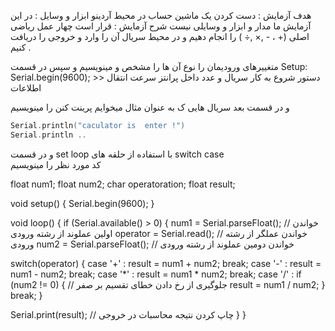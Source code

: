 هدف آزمایش : دست کردن یک ماشین حساب در محیط آردینو 
ابزار و وسایل :  در این آزمایش ما مدار و ابزار و وسایلی نیست
شرح آزمایش : 
قرار است چهار عمل ریاضی اصلی (+ ،  - ,× ,÷ )  را انجام دهیم و در محیط سریال آن را وارد و خروجی را دریافت کنیم .

متغییرهای ورودیمان را نوع آن ها را مشخص و مینویسیم و سپس در قسمت 
Setup: 
Serial.begin(9600); >>  دستور  شروع به کار سریال  و عدد داخل پرانتز سرعت انتقال اطلاعات 

و در قسمت بعد سریال هایی ک به عنوان مثال میخوایم پرینت کنن را مینویسیم 

```cpp
Serial.println("caculator is  enter !")
Serial.println ..
```
 و در قسمت  set loop
 با استفاده از  حلقه های switch case  
کد مورد نظر را مینویسیم


float num1;
float num2;
char operatoration;
float result;

void setup() {
  Serial.begin(9600);
}

void loop() {
  if (Serial.available() > 0) {
    num1 = Serial.parseFloat(); // خواندن اولین عملوند از رشته ورودی
    operator = Serial.read();   // خواندن عملگر از رشته ورودی
    num2 = Serial.parseFloat(); // خواندن دومین عملوند از رشته ورودی

  switch(operator) {
    case '+' : result = num1 + num2;
    break;
    case '-' : result = num1 - num2;
    break;
    case '*' : result = num1 * num2;
    break;
    case '/' :
    if (num2 != 0) {    // جلوگیری از رخ دادن خطای تقسیم بر صفر
     result = num1 / num2;
    }
    break;
  }
  
   Serial.print(result);    // چاپ کردن نتیجه محاسبات در خروجی
  }
}





